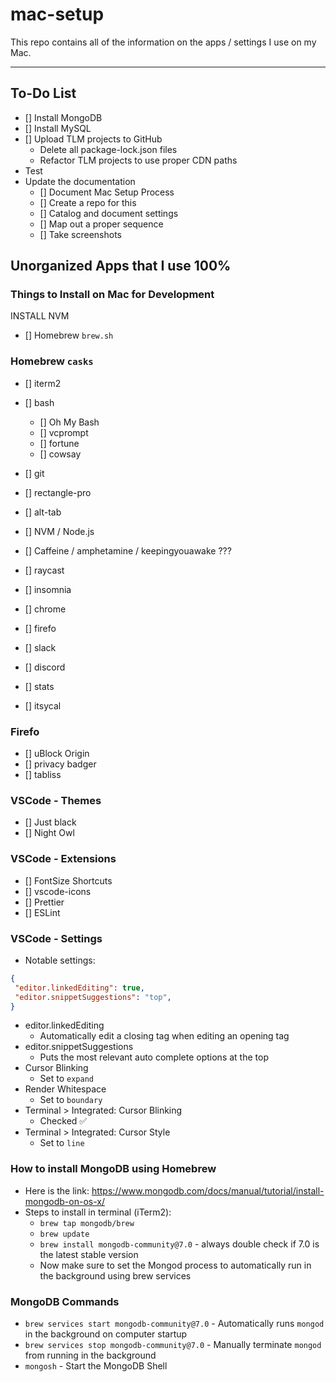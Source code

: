 # mac-setup
This repo contains all of the information on the apps / settings I use on my Mac.

---

## To-Do List
- [] Install MongoDB
- [] Install MySQL
- [] Upload TLM projects to GitHub
    - Delete all package-lock.json files
    - Refactor TLM projects to use proper CDN paths
- Test
- Update the documentation
    - [] Document Mac Setup Process
    - [] Create a repo for this
    - [] Catalog and document settings
    - [] Map out a proper sequence
    - [] Take screenshots

## Unorganized Apps that I use 100%

### Things to Install on Mac for Development

INSTALL NVM

- [] Homebrew `brew.sh`

### Homebrew `casks`

- [] iterm2
- [] bash
    - [] Oh My Bash
    - [] vcprompt
    - [] fortune
    - [] cowsay
- [] git
- [] rectangle-pro
- [] alt-tab

- [] NVM / Node.js
- [] Caffeine / amphetamine / keepingyouawake ???
- [] raycast
- [] insomnia

- [] chrome

- [] firefo
- [] slack
- [] discord

- [] stats
- [] itsycal


### Firefo
- [] uBlock Origin
- [] privacy badger
- [] tabliss


### VSCode - Themes
- [] Just black
- [] Night Owl


### VSCode - Extensions
- [] FontSize Shortcuts
- [] vscode-icons
- [] Prettier
- [] ESLint

### VSCode - Settings
 - Notable settings:
 ```json
{
  "editor.linkedEditing": true,
  "editor.snippetSuggestions": "top",
}
 ```
- editor.linkedEditing
    - Automatically edit a closing tag when editing an opening tag
- editor.snippetSuggestions
    - Puts the most relevant auto complete options at the top
- Cursor Blinking
    - Set to `expand`
- Render Whitespace
    - Set to `boundary`
- Terminal > Integrated: Cursor Blinking
    - Checked ✅
- Terminal > Integrated: Cursor Style
    - Set to `line`



### How to install MongoDB using Homebrew
- Here is the link: https://www.mongodb.com/docs/manual/tutorial/install-mongodb-on-os-x/
- Steps to install in terminal (iTerm2):
    - `brew tap mongodb/brew`
    - `brew update`
    - `brew install mongodb-community@7.0` - always double check if 7.0 is the latest stable version
    - Now make sure to set the Mongod process to automatically run in the background using brew services

### MongoDB Commands
- `brew services start mongodb-community@7.0` - Automatically runs `mongod` in the background on computer startup
- `brew services stop mongodb-community@7.0` - Manually terminate `mongod` from running in the background
- `mongosh` - Start the MongoDB Shell